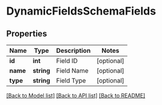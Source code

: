 # DynamicFieldsSchemaFields

## Properties
Name | Type | Description | Notes
------------ | ------------- | ------------- | -------------
**id** | **int** | Field ID | [optional] 
**name** | **string** | Field Name | [optional] 
**type** | **string** | Field Type | [optional] 

[[Back to Model list]](../README.md#documentation-for-models) [[Back to API list]](../README.md#documentation-for-api-endpoints) [[Back to README]](../README.md)

